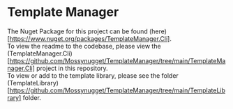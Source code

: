# Template Manager

The Nuget Package for this project can be found (here)[https://www.nuget.org/packages/TemplateManager.Cli].  
To view the readme to the codebase, please view the (TemplateManager.Cli)[https://github.com/Mossynugget/TemplateManager/tree/main/TemplateManager.Cli] project in this repository.  
To view or add to the template library, please see the folder (TemplateLibrary)[https://github.com/Mossynugget/TemplateManager/tree/main/TemplateLibrary] folder.  